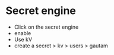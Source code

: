 # Secret engine

- Click on the secret engine  
- enable 
- Use kV
- create a secret  > kv > users > gautam 